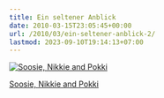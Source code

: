```yaml
---
title: Ein seltener Anblick
date: 2010-03-15T23:05:45+00:00
url: /2010/03/ein-seltener-anblick-2/
lastmod: 2023-09-10T19:14:13+07:00
---
```

<div class="media image">
  <a href="http://www.flickr.com/photos/schreibblogade/4431009620/" title="Soosie, Nikkie and Pokki"><img src="//farm3.static.flickr.com/2803/4431009620_15fdd782a2.jpg" alt="Soosie, Nikkie and Pokki" /></p>

  <p>
    Soosie, Nikkie and Pokki
  </p>

  <p>
    </a></div>
